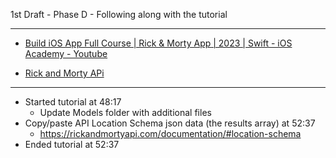 1st Draft - Phase D - Following along with the tutorial

- - - -

* [Build iOS App Full Course | Rick & Morty App | 2023 | Swift - iOS Academy - Youtube](https://youtu.be/fTGA8cjbf5Y?si=v0uyfp1NcuOjlWBR)

* [Rick and Morty APi](https://rickandmortyapi.com/documentation)

- - - -

* Started tutorial at 48:17
  * Update Models folder with additional files
* Copy/paste API Location Schema json data (the results array) at 52:37
   * https://rickandmortyapi.com/documentation/#location-schema
* Ended tutorial at 52:37
